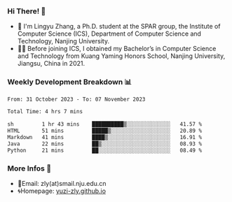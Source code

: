 ### Hi There! 👋 
- 🐳 I'm Lingyu Zhang, a Ph.D. student at the SPAR group, the Institute of Computer Science (ICS), Department of Computer Science and Technology, Nanjing University.
- 🧑‍🎓 Before joining ICS, I obtained my Bachelor’s in Computer Science and Technology from Kuang Yaming Honors School, Nanjing University, Jiangsu, China in 2021.

### Weekly Development Breakdown :bar_chart:

<!--START_SECTION:waka-->

```txt
From: 31 October 2023 - To: 07 November 2023

Total Time: 4 hrs 7 mins

sh         1 hr 43 mins    ██████████▒░░░░░░░░░░░░░░   41.57 %
HTML       51 mins         █████▒░░░░░░░░░░░░░░░░░░░   20.89 %
Markdown   41 mins         ████▒░░░░░░░░░░░░░░░░░░░░   16.91 %
Java       22 mins         ██▒░░░░░░░░░░░░░░░░░░░░░░   08.93 %
Python     21 mins         ██░░░░░░░░░░░░░░░░░░░░░░░   08.49 %
```

<!--END_SECTION:waka-->

<!--
### Github Contributions :octocat:

![](https://raw.githubusercontent.com/yuzi-zly/yuzi-zly/output/github-contribution-grid-snake.svg)              
-->

### More Infos 📖

- 📧Email: zly(at)smail.nju.edu.cn
- 🌀Homepage: [yuzi-zly.github.io](https://yuzi-zly.github.io/)
